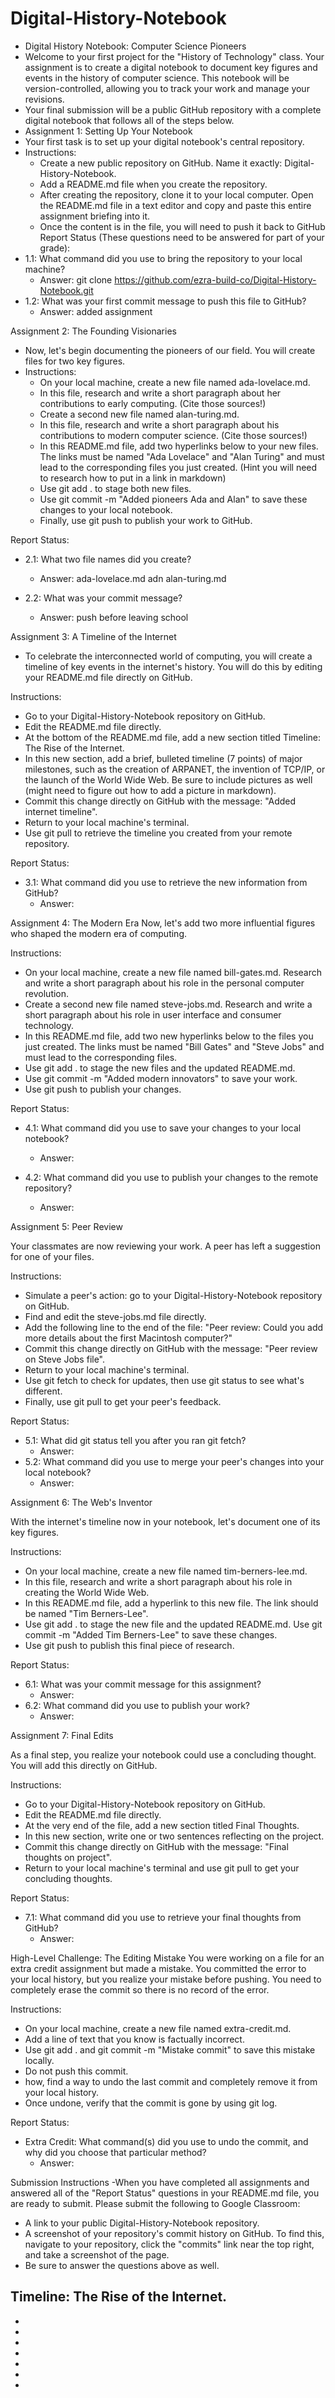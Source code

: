# Digital-History-Notebook
- Digital History Notebook: Computer Science Pioneers
- Welcome to your first project for the "History of Technology" class. Your assignment is to create a digital notebook to document key figures and events in the history of computer science. This notebook will be version-controlled, allowing you to track your work and manage your revisions.
- Your final submission will be a public GitHub repository with a complete digital notebook that follows all of the steps below.
- Assignment 1: Setting Up Your Notebook
- Your first task is to set up your digital notebook's central repository.
- Instructions:
    - Create a new public repository on GitHub. Name it exactly: Digital-History-Notebook.
    - Add a README.md file when you create the repository.
     - After creating the repository, clone it to your local computer. Open the README.md file in a text editor and copy and paste this entire assignment briefing into it.
    - Once the content is in the file, you will need to push it back to GitHub
Report Status (These questions need to be answered for part of your grade):
- 1.1: What command did you use to bring the repository to your local machine?
    - Answer: git clone https://github.com/ezra-build-co/Digital-History-Notebook.git
- 1.2: What was your first commit message to push this file to GitHub?
    - Answer: added assignment

Assignment 2: The Founding Visionaries

- Now, let's begin documenting the pioneers of our field. You will create files for two key figures.
-   Instructions:
    - On your local machine, create a new file named ada-lovelace.md.
    - In this file, research and write a short paragraph about her contributions to early computing. (Cite those sources!)
    - Create a second new file named alan-turing.md.
    - In this file, research and write a short paragraph about his contributions to modern computer science. (Cite those sources!)
    - In this README.md file, add two hyperlinks below to your new files. The links must be named "Ada Lovelace" and "Alan Turing" and must lead to the corresponding files you just created. (Hint you will need to research how to put in a link in markdown)
    - Use git add . to stage both new files.
    - Use git commit -m "Added pioneers Ada and Alan" to save these changes to your local notebook.
    - Finally, use git push to publish your work to GitHub.

Report Status:
- 2.1: What two file names did you create?
    - Answer: ada-lovelace.md adn alan-turing.md

- 2.2: What was your commit message?
    - Answer: push before leaving school


Assignment 3: A Timeline of the Internet
- To celebrate the interconnected world of computing, you will create a timeline of key events in the internet's history. You will do this by editing your README.md file directly on GitHub.

Instructions:
- Go to your Digital-History-Notebook repository on GitHub.
- Edit the README.md file directly.
- At the bottom of the README.md file, add a new section titled Timeline: The Rise of the Internet.
- In this new section, add a brief, bulleted timeline (7 points) of major milestones, such as the creation of ARPANET, the invention of TCP/IP, or the launch of the World Wide Web. Be sure to include pictures as well (might need to figure out how to add a picture in markdown).
- Commit this change directly on GitHub with the message: "Added internet timeline".
- Return to your local machine's terminal.
- Use git pull to retrieve the timeline you created from your remote repository.

Report Status:
- 3.1: What command did you use to retrieve the new information from GitHub?
    - Answer:

Assignment 4: The Modern Era
Now, let's add two more influential figures who shaped the modern era of computing.

Instructions:

- On your local machine, create a new file named bill-gates.md. Research and write a short paragraph about his role in the personal computer revolution.
- Create a second new file named steve-jobs.md. Research and write a short paragraph about his role in user interface and consumer technology.
- In this README.md file, add two new hyperlinks below to the files you just created. The links must be named "Bill Gates" and "Steve Jobs" and must lead to the corresponding files.
- Use git add . to stage the new files and the updated README.md.
- Use git commit -m "Added modern innovators" to save your work.
- Use git push to publish your changes.

Report Status:
- 4.1: What command did you use to save your changes to your local notebook?
    - Answer:

- 4.2: What command did you use to publish your changes to the remote repository?
    - Answer:

Assignment 5: Peer Review

Your classmates are now reviewing your work. A peer has left a suggestion for one of your files.

Instructions:
- Simulate a peer's action: go to your Digital-History-Notebook repository on GitHub.
- Find and edit the steve-jobs.md file directly.
- Add the following line to the end of the file: "Peer review: Could you add more details about the first Macintosh computer?"
- Commit this change directly on GitHub with the message: "Peer review on Steve Jobs file".
- Return to your local machine's terminal.
- Use git fetch to check for updates, then use git status to see what's different.
- Finally, use git pull to get your peer's feedback.

Report Status:
- 5.1: What did git status tell you after you ran git fetch?
    - Answer:
- 5.2: What command did you use to merge your peer's changes into your local notebook?
    - Answer:

Assignment 6: The Web's Inventor

With the internet's timeline now in your notebook, let's document one of its key figures.

Instructions:
- On your local machine, create a new file named tim-berners-lee.md.
- In this file, research and write a short paragraph about his role in creating the World Wide Web.
- In this README.md file, add a hyperlink to this new file. The link should be named "Tim Berners-Lee".
- Use git add . to stage the new file and the updated README.md.
Use git commit -m "Added Tim Berners-Lee" to save these changes.
- Use git push to publish this final piece of research.

Report Status:
- 6.1: What was your commit message for this assignment?
    - Answer:
- 6.2: What command did you use to publish your work?
    - Answer:

Assignment 7: Final Edits

As a final step, you realize your notebook could use a concluding thought. You will add this directly on GitHub.

Instructions:

- Go to your Digital-History-Notebook repository on GitHub.
- Edit the README.md file directly.
- At the very end of the file, add a new section titled Final Thoughts.
- In this new section, write one or two sentences reflecting on the project.
- Commit this change directly on GitHub with the message: "Final thoughts on project".
- Return to your local machine's terminal and use git pull to get your concluding thoughts.

Report Status:
- 7.1: What command did you use to retrieve your final thoughts from GitHub?
    - Answer:

High-Level Challenge: The Editing Mistake
You were working on a file for an extra credit assignment but made a mistake. You committed the error to your local history, but you realize your mistake before pushing. You need to completely erase the commit so there is no record of the error.

Instructions:

- On your local machine, create a new file named extra-credit.md.
- Add a line of text that you know is factually incorrect.
- Use git add . and git commit -m "Mistake commit" to save this mistake locally.
- Do not push this commit.
- how, find a way to undo the last commit and completely remove it from your local history.
- Once undone, verify that the commit is gone by using git log.

Report Status:
- Extra Credit: What command(s) did you use to undo the commit, and why did you choose that particular method?
    - Answer:

Submission Instructions
-When you have completed all assignments and answered all of the "Report Status" questions in your README.md file, you are ready to submit. Please submit the following to Google Classroom:
- A link to your public Digital-History-Notebook repository.
- A screenshot of your repository's commit history on GitHub. To find this, navigate to your repository, click the "commits" link near the top right, and take a screenshot of the page.
- Be sure to answer the questions above as well.

## Timeline: The Rise of the Internet.
- 
-
-
-
-
-
-